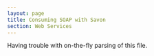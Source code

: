 ```yaml
---
layout: page
title: Consuming SOAP with Savon
section: Web Services
---
```


Having trouble with on-the-fly parsing of this file.